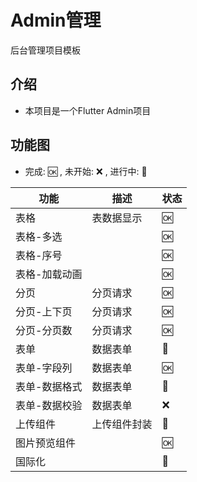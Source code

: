 # Admin管理

后台管理项目模板

## 介绍

- 本项目是一个Flutter Admin项目

## 功能图

- 完成: 🆗 , 未开始: ❌ , 进行中: 🚧

| 功能      | 描述     | 状态 |
|---------|--------|----|
| 表格      | 表数据显示  | 🆗 |
| 表格-多选   |        | 🆗 |
| 表格-序号   |        | 🆗 |
| 表格-加载动画 |        | 🆗 |
| 分页      | 分页请求   | 🆗 |
| 分页-上下页  | 分页请求   | 🆗 |
| 分页-分页数  | 分页请求   | 🆗 |
| 表单      | 数据表单   | 🚧 |
| 表单-字段列  | 数据表单   | 🆗 |
| 表单-数据格式 | 数据表单   | 🚧 |
| 表单-数据校验 | 数据表单   | ❌  |
| 上传组件    | 上传组件封装 | 🚧 |
| 图片预览组件  |        | 🆗 |
| 国际化     |        | 🚧 |

